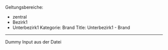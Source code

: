 ﻿Geltungsbereiche:
  - zentral
  - Bezirk1
  - Unterbezirk1
Kategorie: Brand
Title: Unterbezirk1 - Brand
---
Dummy Input aus der Datei